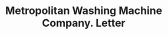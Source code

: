 ---
doi: 10.7916/D8JM3NP5
date_other: '1870'
date_other_textual: 1870-1879
form: correspondence
genre:
- Letters (correspondence)
name:
- Metropolitan Washing Machine Company
object_in_context_url: https://biggert.cul.columbia.edu/items/view/ave_biggert_00085
subject_hierarchical_geographic:
- Middlefield, Connecticut, United States
subject_name:
- Metropolitan Washing Machine Company
title: Metropolitan Washing Machine Company. Letter
sort_title: Metropolitan Washing Machine Company. Letter
call_number: ave_biggert_00085
coordinates:
- 41.5175,-72.71222222222222
pid: ave_biggert_00085
identifiers: ave_biggert_00085
thumbnail: https://derivativo-2.library.columbia.edu/iiif/2/ldpd:342768/full/!256,256/0/native.jpg
permalink: "/items/ave_biggert_00085/"
layout: iiif-image-page
---